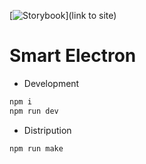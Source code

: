 [![Storybook](https://github.com/storybooks/press/blob/master/badges/storybook.svg)](link to site)

# Smart Electron
- Development
```bash
npm i
npm run dev 
```
- Distripution
```bash
npm run make
```
